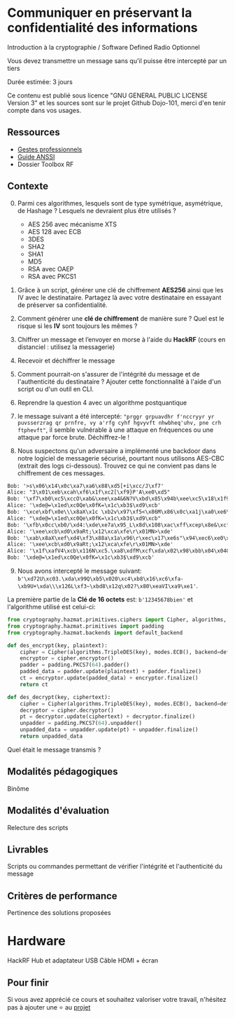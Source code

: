 # Communiquer en préservant la confidentialité des informations

Introduction à la cryptographie / Software Defined Radio Optionnel

Vous devez transmettre un message sans qu'il puisse être intercepté par un tiers

Durée estimée: 3 jours

Ce contenu est publié sous licence "GNU GENERAL PUBLIC LICENSE Version 3" et les sources sont sur le projet Github Dojo-101, merci d'en tenir compte dans vos usages.

## Ressources

* [Gestes professionnels](https://github.com/Aif4thah/Dojo-101)
* [Guide ANSSI](https://cyber.gouv.fr/publications/mecanismes-cryptographiques)
* Dossier Toolbox RF


## Contexte

0. Parmi ces algorithmes, lesquels sont de type symétrique, asymétrique, de Hashage ? Lesquels ne devraient plus être utilisés ? 

    * AES 256 avec mécanisme XTS
    * AES 128 avec ECB
    * 3DES
    * SHA2
    * SHA1
    * MD5
    * RSA avec OAEP
    * RSA avec PKCS1

1. Grâce à un script, générer une clé de chiffrement **AES256** ainsi que les IV avec le destinataire. Partagez là avec votre destinataire en essayant de préserver sa confidentialité.

2. Comment générer une **clé de chiffrement** de manière sure ? Quel est le risque si les **IV** sont toujours les mêmes ?

3. Chiffrer un message et l’envoyer en morse à l'aide du **HackRF** (cours en distanciel : utilisez la messagerie)

4. Recevoir et déchiffrer le message

5. Comment pourrait-on s'assurer de l'intégrité du message et de l'authenticité du destinataire ? Ajouter cette fonctionnalité à l'aide d'un script ou d'un outil en CLI.

6. Reprendre la question 4 avec un algorithme postquantique

7. le message suivant a été intercepté: `"prggr grpuavdhr f'nccryyr yr puvsserzrag qr prnfre, vy a'rfg cyhf hgvyvft nhwbheq'uhv, pne crh ftphevft"`, il semble vulnérable à une attaque en fréquences ou une attaque par force brute. Déchiffrez-le !

8. Nous suspectons qu'un adversaire a implémenté une backdoor dans notre logiciel de messagerie sécurisé, pourtant nous utilisons AES-CBC (extrait des logs ci-dessous). Trouvez ce qui ne convient pas dans le chiffrement de ces messages.

```txt
Bob: '>s\x06\x14\x0c\xa7\xa6\x88\xd5[+i\xcc/J\xf7'
Alice: "3\x01\xeb\xcah\xf6\x1f\xc2[\xf9}P'A\xe0\xd5"
Bob: '\xf7\xb0\xc5\xccO\xab&\xee\xa4&6N?V\xbd\x85\x94b\xee\xc5\x18\x1f9\xe7\xe5\xe0\xffyf\xab\xfb\xb9
Alice: '\xde@=\x1ed\xc0Qe\x0fK=\x1c\xb3$\xd9\xcb'
Bob: '\xce\xbf\x0e\\\x8aX\x1c \xb2v\x97\xf5<\x86M\x86\x0c\xa1j\xa0\xe6\xa9\x11\xf9AyZ\xda9\x94ec'
Alice: "\xde@=\x1ed\xc0Qe\x0fK=\x1c\xb3$\xd9\xcb"
Bob: '\xfb\x0cc\xb0/\xd4:\xde\xe7a\x95_L\x8d\x108\xac\xff\xcep\x8e&\xcfq6ym\x0c\xf6\xccI\xed'
Alice: '\xee\xcb\xd0\x9aRt;\x12\xca\xfe\r\x01MN>\xde'
Bob: '\xab\x8aX\xef\xd4\xf3\x88a\x1a\x96\r\xec\x17\xe6s"\x94\xec6\xe0\xff \x82\xa1\xb4\xe2\xc1\x08\r!T\x89\xe2B\x1d^\xf7l\xd8\xc9\xa4\xcd\xa5\x8e\xb3\x1d\x1f\xe7'
Alice: '\xee\xcb\xd0\x9aRt;\x12\xca\xfe\r\x01MN>\xde'
Alice: '\x1f\xafV4\xcb\x116N\xc5.\xa8\xdfM\xcf\xda\x02\x98\xbb\x04\x04C}N{\xf95\x05e\xc6\xf9\xbe,'
Bob: '\xde@=\x1ed\xc0Qe\x0fK=\x1c\xb3$\xd9\xcb'
```


9. Nous avons intercepté le message suivant: `b'\xd72U\xc03.\xda\x99Q\xb5\x020\xc4\xb8\x16\xc6\xfa-\xb9U+\xda\\\x126L\xf3~\xbd8\x12q\x02?\x80\xeaVI\xa9\xe1'`. 

La première partie de la **Clé de 16 octets** est: `b'12345678bien'` et l'algorithme utilisé est celui-ci:

```python
from cryptography.hazmat.primitives.ciphers import Cipher, algorithms, modes
from cryptography.hazmat.primitives import padding
from cryptography.hazmat.backends import default_backend

def des_encrypt(key, plaintext):
    cipher = Cipher(algorithms.TripleDES(key), modes.ECB(), backend=default_backend())
    encryptor = cipher.encryptor()
    padder = padding.PKCS7(64).padder()
    padded_data = padder.update(plaintext) + padder.finalize()
    ct = encryptor.update(padded_data) + encryptor.finalize()
    return ct

def des_decrypt(key, ciphertext):
    cipher = Cipher(algorithms.TripleDES(key), modes.ECB(), backend=default_backend())
    decryptor = cipher.decryptor()
    pt = decryptor.update(ciphertext) + decryptor.finalize()
    unpadder = padding.PKCS7(64).unpadder()
    unpadded_data = unpadder.update(pt) + unpadder.finalize()
    return unpadded_data
```

Quel était le message transmis ?



## Modalités pédagogiques

Binôme

## Modalités d'évaluation

Relecture des scripts

## Livrables

Scripts ou commandes permettant de vérifier l'intégrité et l'authenticité du message

## Critères de performance

Pertinence des solutions proposées

# Hardware

HackRF
Hub et adaptateur USB
Câble HDMI + écran


## Pour finir

Si vous avez apprécié ce cours et souhaitez valoriser votre travail, n'hésitez pas à ajouter une ⭐ au [projet](https://github.com/Aif4thah/Dojo-101)